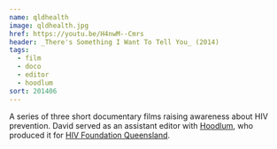```yaml
---
name: qldhealth
image: qldhealth.jpg
href: https://youtu.be/H4nwM--Cmrs
header: _There's Something I Want To Tell You_ (2014)
tags:
  - film
  - doco
  - editor
  - hoodlum
sort: 201406
---
```

A series of three short documentary films raising awareness about HIV prevention. David served as an assistant editor with [Hoodlum](http://www.hoodlum.com.au/), who produced it for [HIV Foundation Queensland](http://endhiv.qld.gov.au/).

